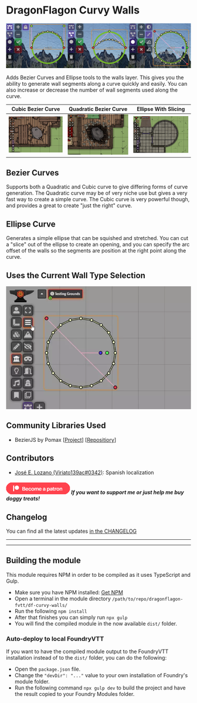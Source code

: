 # DragonFlagon Curvy Walls

![Curvy Walls Banner](../.assets/df-curvy-walls-banner.png)

Adds Bezier Curves and Ellipse tools to the walls layer. This gives you the ability to generate wall segments along a curve quickly and easily. You can also increase or decrease the number of wall segments used along the curve.

| Cubic Bezier Curve | Quadratic Bezier Curve | Ellipse With Slicing |
| :-: | :-: | :-: |
| [![Quadratic Curve](../.assets/df-curvy-walls-cubic.gif)](https://github.com/flamewave000/dragonflagon-fvtt/issues/18) | [![Quadratic Curve](../.assets/df-curvy-walls-quadratic.gif)](https://github.com/flamewave000/dragonflagon-fvtt/issues/19) | [![Quadratic Curve](../.assets/df-curvy-walls-ellipse.gif)](https://github.com/flamewave000/dragonflagon-fvtt/issues/20) |

## Bezier Curves

Supports both a Quadratic and Cubic curve to give differing forms of curve generation. The Quadratic curve may be of very niche use but gives a very fast way to create a simple curve. The Cubic curve is very powerful though, and provides a great to create "just the right" curve.

## Ellipse Curve

Generates a simple ellipse that can be squished and stretched. You can cut a "slice" out of the ellipse to create an opening, and you can specify the arc offset of the walls so the segments are position at the right point along the curve.

## Uses the Current Wall Type Selection

![Wall Type Selection](../.assets/df-curvy-walls-types.webp)

## Community Libraries Used

- BezierJS by Pomax [[Project](https://pomax.github.io/bezierjs)] [[Repositiory](https://github.com/Pomax/bezierjs)]

## Contributors

- [José E. Lozano (Viriato139ac#0342)](https://github.com/lozalojo): Spanish localization



##### [![become a patron](../.assets/patreon-image.png)](https://www.patreon.com/bePatron?u=46113583) If you want to support me or just help me buy doggy treats!



## Changelog

You can find all the latest updates [in the CHANGELOG](./CHANGELOG.md)

---
---

## Building the module
This module requires NPM in order to be compiled as it uses TypeScript and Gulp.
- Make sure you have NPM installed: [Get NPM](https://www.npmjs.com/get-npm)
- Open a terminal in the module directory `/path/to/repo/dragonflagon-fvtt/df-curvy-walls/`
- Run the following `npm install`
- After that finishes you can simply run `npx gulp`
- You will find the compiled module in the now available `dist/` folder.

### Auto-deploy to local FoundryVTT
If you want to have the compiled module output to the FoundryVTT installation instead of to the `dist/` folder, you can do the following:
- Open the `package.json` file.
- Change the `"devDir": "..."` value to your own installation of Foundry's module folder.
- Run the following command `npx gulp dev` to build the project and have the result copied to your Foundry Modules folder.
